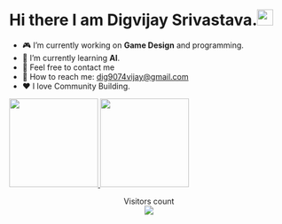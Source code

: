 # Hi there I am Digvijay Srivastava.<img src="https://github.com/TheDudeThatCode/TheDudeThatCode/blob/master/Assets/Hi.gif" width="29px">

-   🎮 I’m currently working on **Game Design** and programming.
-   🤖 I’m currently learning **AI**.
-   💬 Feel free to contact me
-   📇 How to reach me: dig9074vijay@gmail.com
-   ❤ I love Community Building.

<a href="https://github.com/dig9074vijay">
<img height="160em" src="https://github-readme-stats.vercel.app/api?username=dig9074vijay&show_icons=true&include_all_commits=true&custom_title=GitHub+Stats&theme=vue">
<img height="160em" src="https://github-readme-stats.vercel.app/api/top-langs/?username=dig9074vijay&layout=compact&theme=vue"></a>

<p align="center"> 
  Visitors count<br>
  <img src="https://profile-counter.glitch.me/dig9074vijay/count.svg" />
</p>

